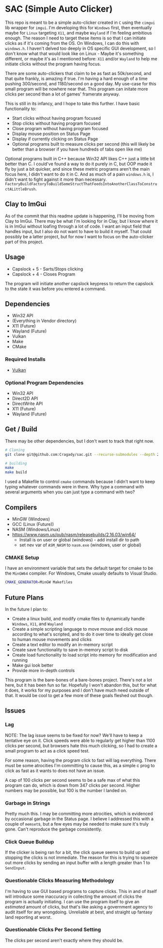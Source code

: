 # SAC (Simple Auto Clicker)

This repo is meant to be a simple auto-clicker created in `C` using the `cimgui` lib wrapper for `imgui`. I'm developing this for `Windows` first, then eventually maybe for `Linux` targeting `X11`, and maybe `Wayland` if I'm feeling ambitious enough. The reason I need to target these items is so that I can initiate clicks as if it's coming from the OS. On Windows, I can do this with `windows.h`. I haven't delved too deeply in OS specific GUI development, so I don't know what that would look like on Linux - Maybe it's something different, or maybe it's as I mentioned before: `X11` and/or `Wayland` to help me initiate clicks without the program having focus.

There are some auto-clickers that claim to be as fast as 50k/second, and that quite frankly, is amazing if true. I'm having a hard enough of a time pushing 300/second, and 1180/second on a good day. My use-case for this small program will be nowhere near that. This program can initate more clicks per second than a lot of games' framerate anyway.

This is still in its infancy, and I hope to take this further. I have basic functionality to:

* Start clicks without having program focused
* Stop clicks without having program focused
* Close program without having program focused
* Display mouse position on Status Page
* Display if currently clicking on Status Page
* Optional programs built to measure clicks per second (this will likely be better than a browser if you have hundreds of tabs open like me)

Optional programs built in C++ because Win32 API likes C++ just a little bit better than C. I could've found a way to do it purely in C, but OOP made it fly by just a bit quicker, and since these metric programs aren't the main focus here, I didn't want to do it in C. And as much of a pain `windows.h` is, I didn't want to fight against it more than necessary. `FactoryBuildFactoryToBuildSomeStructThatFeedsIntoAnotherClassToConstructALittleBrush`.

## Clay to ImGui

As of the commit that this readme update is happening, I'll be moving from Clay to ImGui. There may be what I'm looking for in Clay, but I know where it is in ImGui without loafing through a lot of code. I want an input field that handles input, but I also do not want to have to build it myself. That could possibly be a latter project, but for now I want to focus on the auto-clicker part of this project.

## Usage

* Capslock + 5 - Sarts/Stops clicking
* Capslock + 4 - Closes Program

The program will initiate another capslock keypress to return the capslock to the state it was before you entered a command.

## Dependencies

* Win32 API
* (Everything in Vendor directory)
* X11 (Future)
* Wayland (Future)
* Vulkan
* Make
* CMake

### Required Installs

* [Vulkan](https://vulkan.lunarg.com/sdk/home)

### Optional Program Dependencies

* Win32 API
* Direct2D API
* DirectWrite API
* X11 (Future)
* Wayland (Future)

## Get / Build

There may be other dependencies, but I don't want to track that right now.

```sh
# Cloning
git clone git@github.com:Cragady/sac.git --recurse-submodules --depth 2 -j8
```

```sh
# building
make
make build
```

I used a Makefile to control `cmake` commands because I didn't want to keep typing whatever commands were in there. Why type a command with several arguments when you can just type a command with two?

## Compilers

* MinGW (Windows)
* GCC (Linux (Future))
* NASM (Windows/Linux)
* https://www.nasm.us/pub/nasm/releasebuilds/2.16.03/win64/
  * Install is on user or global (windows) - add install dir to path
  * set nev var of `ASM_NASM` to `nasm.exe` (windows, user or global)

### CMAKE Setup

I have an environment variable that sets the default target for cmake to be the `MinGW64` compiler. For Windows, Cmake usually defaults to Visual Studio.

```sh
CMAKE_GENERATOR=MinGW Makefiles
```

## Future Plans

In the future I plan to:

* Create a linux build, and modify cmake files to dynamically handle `Windows`, `X11`, and `Wayland`
* Create a simple scripting language to move mouse and click mouse according to what's scripted, and to do it over time to ideally get close to human mouse movements and clicks
* Create a text editor to modify an in-memory script
* Create save functionality to save in-memory script to disk
* Create load functionality to load script into memory for modification and running
* Make gui look better
* Provide more in-depth controls

This program is the bare-bones of a bare-bones project. There's not a lot here, but it has been fun so far. Hopefully I won't abandon this, but for what it does, it works for my purposes and I don't have much need outside of that. It would be cool to get a few more of these goals fleshed out though.

## Issues

### Lag

NOTE: The lag issue seems to be fixed for now? We'll have to keep a tentative eye on it. Click speeds were able to regularly get higher than 1100 clicks per second, but browsers hate this much clicking, so I had to create a small program to act as a click speed test.

For some reason, having the program click to fast will lag everything. There must be some atrocities I'm committing to cause this, as a simple c prog to click as fast as it wants to does not have an issue.

A cap of 100 clicks per second seems to be a safe max of what this program can do, which is down from 347 clicks per second. Higher numbers may be possible, but 100 is the number I landed on.

### Garbage in Strings

Pretty much this. I may be committing more atrocities, which is evidenced by occasional garbage in the Status page. I believe I addressed this with a couple of `memset`s, but a few eyes may be needed to make sure it's truly gone. Can't reproduce the garbage consistently.

### Click Queue Buildup

If the clicker is being ran for a bit, the click queue seems to build up and stopping the clicks is not immediate. The reason for this is trying to squeeze out more clicks by sending an input buffer with a length greater than 1 to `SendInput`.

### Questionable Clicks Measuring Methodology

I'm having to use GUI based programs to capture clicks. This in and of itself will introduce some inaccuracy in collecting the amount of clicks the program is actually initiating. I can use the program itself to give an *estimated* amount of clicks, but that's like asking a government agency to audit itself for any wrongdoing. Unreliable at best, and straight up fantasy land reporting at worst.

### Questionable Clicks Per Second Setting

The clicks per second aren't exactly where they should be.
